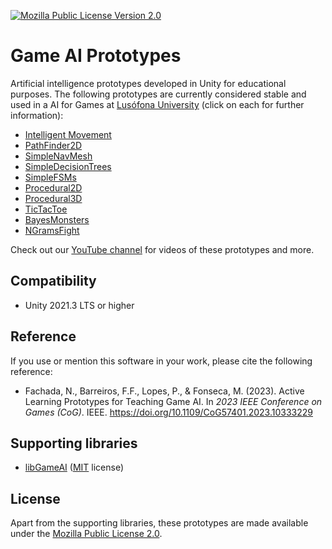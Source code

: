[![Mozilla Public License Version 2.0](https://img.shields.io/badge/license-MPLv2-yellowgreen.svg)](https://opensource.org/license/mpl-2-0/)

# Game AI Prototypes

Artificial intelligence prototypes developed in Unity for educational purposes.
The following prototypes are currently considered stable and used in a AI for
Games at [Lusófona University] (click on each for further information):

- [Intelligent Movement](IntelligentMovement)
- [PathFinder2D](PathFinder2D)
- [SimpleNavMesh](SimpleNavMesh)
- [SimpleDecisionTrees](SimpleDecisionTrees)
- [SimpleFSMs](SimpleFSMs)
- [Procedural2D](Procedural2D)
- [Procedural3D](Procedural3D)
- [TicTacToe](TicTacToe)
- [BayesMonsters](BayesMonsters)
- [NGramsFight](NGramsFight)

Check out our [YouTube channel] for videos of these prototypes and more.

## Compatibility

- Unity 2021.3 LTS or higher

## Reference

If you use or mention this software in your work, please cite the following
reference:

- Fachada, N., Barreiros, F.F., Lopes, P., & Fonseca, M. (2023).
  Active Learning Prototypes for Teaching Game AI. In *2023 IEEE Conference on
  Games (CoG)*. IEEE. <https://doi.org/10.1109/CoG57401.2023.10333229>

## Supporting libraries

- [libGameAI] ([MIT] license)

## License

Apart from the supporting libraries, these prototypes are made available under
the [Mozilla Public License 2.0](LICENSE).

[Lusófona University]:https://www.ulusofona.pt/
[LibGameAI]:https://github.com/nunofachada/libgameai
[MIT]:https://opensource.org/license/mit/
[YouTube channel]:https://www.youtube.com/@ActiveLearningAI4Games-oz9tf